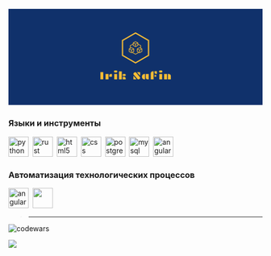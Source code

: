 ![logo](./src/facebook_cover_photo_2.png)

### Языки и инструменты

<img src="https://cdn.jsdelivr.net/gh/devicons/devicon/icons/python/python-original.svg" title="python" width="40" height="40"/>&nbsp;
<img src="https://cdn.jsdelivr.net/gh/devicons/devicon/icons/rust/rust-plain.svg" title="rust" width="40" height="40"/>&nbsp;
<img src="https://cdn.jsdelivr.net/gh/devicons/devicon/icons/html5/html5-original.svg" title="html5" width="40" height="40" />&nbsp;
<img src="https://cdn.jsdelivr.net/gh/devicons/devicon/icons/css3/css3-original.svg" title="css" width="40" height="40"/>&nbsp;
<img src="https://cdn.jsdelivr.net/gh/devicons/devicon/icons/postgresql/postgresql-original.svg" title="postgresql" width="40" height="40"/>&nbsp;
<img src="https://cdn.jsdelivr.net/gh/devicons/devicon/icons/mysql/mysql-original.svg" title="mysql" width="40" height="40"/>&nbsp;
<img src="https://cdn.jsdelivr.net/gh/devicons/devicon/icons/angularjs/angularjs-original.svg" title="angular" width="40" height="40"/>&nbsp;

### Автоматизация технологических процессов
<img src="https://cdn.jsdelivr.net/gh/devicons/devicon/icons/putty/putty-plain.svg" title="angular" width="40" height="40"/>&nbsp;
<img src="https://translated.turbopages.org/proxy_u/en-ru.ru.2d9f0650-63c8450e-77170e2e-74722d776562/www.codesys.com/index.php?eID=tx_nawsecuredl&u=0&file=fileadmin/Download/Broschueren/IB_PDE_online_en.pdf&t=1410530061&hash=8b0e5e818d244dd0889569be506bd5baa2f367ee" width="40" height="40"/>&nbsp;

> ---
![codewars](https://www.codewars.com/users/IrikR/badges/large)

![](https://github-profile-summary-cards.vercel.app/api/cards/profile-details?username=IrikR&theme=solarized_dark)

